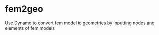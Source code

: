 # fem2geo
Use Dynamo to convert fem model to geometries by inputting nodes and elements of fem models
